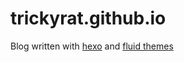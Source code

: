 # trickyrat.github.io

Blog written with [hexo](https://hexo.io) and [fluid themes](https://hexo.fluid-dev.com/) 
